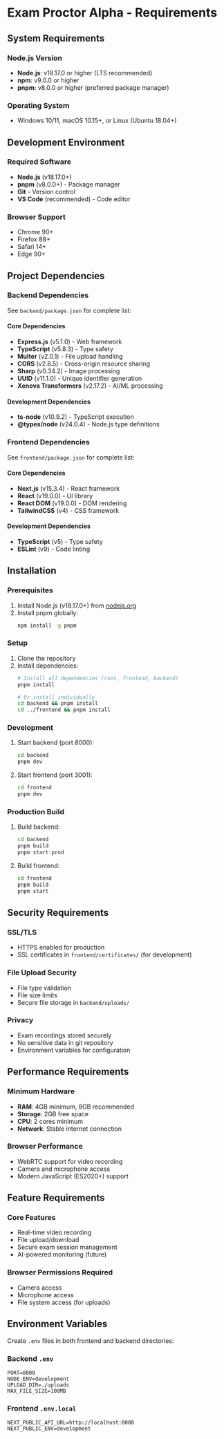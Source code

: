 # Exam Proctor Alpha - Requirements

## System Requirements

### Node.js Version
- **Node.js**: v18.17.0 or higher (LTS recommended)
- **npm**: v9.0.0 or higher
- **pnpm**: v8.0.0 or higher (preferred package manager)

### Operating System
- Windows 10/11, macOS 10.15+, or Linux (Ubuntu 18.04+)

## Development Environment

### Required Software
- **Node.js** (v18.17.0+)
- **pnpm** (v8.0.0+) - Package manager
- **Git** - Version control
- **VS Code** (recommended) - Code editor

### Browser Support
- Chrome 90+
- Firefox 88+
- Safari 14+
- Edge 90+

## Project Dependencies

### Backend Dependencies
See `backend/package.json` for complete list:

#### Core Dependencies
- **Express.js** (v5.1.0) - Web framework
- **TypeScript** (v5.8.3) - Type safety
- **Multer** (v2.0.1) - File upload handling
- **CORS** (v2.8.5) - Cross-origin resource sharing
- **Sharp** (v0.34.2) - Image processing
- **UUID** (v11.1.0) - Unique identifier generation
- **Xenova Transformers** (v2.17.2) - AI/ML processing

#### Development Dependencies
- **ts-node** (v10.9.2) - TypeScript execution
- **@types/node** (v24.0.4) - Node.js type definitions

### Frontend Dependencies
See `frontend/package.json` for complete list:

#### Core Dependencies
- **Next.js** (v15.3.4) - React framework
- **React** (v19.0.0) - UI library
- **React DOM** (v19.0.0) - DOM rendering
- **TailwindCSS** (v4) - CSS framework

#### Development Dependencies
- **TypeScript** (v5) - Type safety
- **ESLint** (v9) - Code linting

## Installation

### Prerequisites
1. Install Node.js (v18.17.0+) from [nodejs.org](https://nodejs.org/)
2. Install pnpm globally:
   ```bash
   npm install -g pnpm
   ```

### Setup
1. Clone the repository
2. Install dependencies:
   ```bash
   # Install all dependencies (root, frontend, backend)
   pnpm install
   
   # Or install individually
   cd backend && pnpm install
   cd ../frontend && pnpm install
   ```

### Development
1. Start backend (port 8000):
   ```bash
   cd backend
   pnpm dev
   ```

2. Start frontend (port 3001):
   ```bash
   cd frontend
   pnpm dev
   ```

### Production Build
1. Build backend:
   ```bash
   cd backend
   pnpm build
   pnpm start:prod
   ```

2. Build frontend:
   ```bash
   cd frontend
   pnpm build
   pnpm start
   ```

## Security Requirements

### SSL/TLS
- HTTPS enabled for production
- SSL certificates in `frontend/certificates/` (for development)

### File Upload Security
- File type validation
- File size limits
- Secure file storage in `backend/uploads/`

### Privacy
- Exam recordings stored securely
- No sensitive data in git repository
- Environment variables for configuration

## Performance Requirements

### Minimum Hardware
- **RAM**: 4GB minimum, 8GB recommended
- **Storage**: 2GB free space
- **CPU**: 2 cores minimum
- **Network**: Stable internet connection

### Browser Performance
- WebRTC support for video recording
- Camera and microphone access
- Modern JavaScript (ES2020+) support

## Feature Requirements

### Core Features
- Real-time video recording
- File upload/download
- Secure exam session management
- AI-powered monitoring (future)

### Browser Permissions Required
- Camera access
- Microphone access
- File system access (for uploads)

## Environment Variables

Create `.env` files in both frontend and backend directories:

### Backend `.env`
```
PORT=8000
NODE_ENV=development
UPLOAD_DIR=./uploads
MAX_FILE_SIZE=100MB
```

### Frontend `.env.local`
```
NEXT_PUBLIC_API_URL=http://localhost:8000
NEXT_PUBLIC_ENV=development
```
